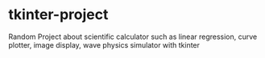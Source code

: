 # tkinter-project
Random Project about scientific calculator such as linear regression, curve plotter, image display, wave physics simulator with tkinter
